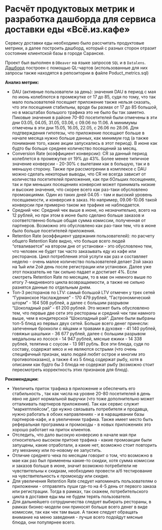 # Расчёт продуктовых метрик и разработка дашборда для сервиса доставки еды «Всё.из.кафе»

Сервису доставки еды необходимо было рассчитать продуктовые метрики, а далее построить дашборд, который с разных сторон отразит состояние клиентской базы в городе Саранске.

Проект был выполнен в `DBeaver` на языке запросов `SQL` и в `Datalens`. [Дашборд](https://datalens.yandex/7lk8clxb5z6et) построен с помощью QL-чартов (использованные для них запросы также находятся в репозитории в файле Poduct_metrics.sql)

**Анализ метрик:**
- DAU (активные пользователи за день): значения DAU в период с мая по июнь колеблются в промежутке от 17 до 85, судя по тому, что так мало пользователей посещает приложение также нельзя сказать, что эти посещения стабильны, вроде бы размах от 17 до 85 большой, но в масштабах большого трафика это не было бы так заметно. Пиковые значения в районе 70-80 посетителей были отмечены в эти дни 03.05, 04.05, 31.05, 03.06, с 09.06 по 11.06. А минимумы отмечены в эти дни 15.05, 16.05, 22.05, с 26.06 по 28.06. Для подтверждения гипотезы, что приложение посещают больше в начале месяца нужно больше данных, как минимум год (а также понимание того, какие акции запускались в этот период). В июне как будто бы больше среднее количество посещений за месяц.
- Conversion Rate (коэффициент конверсии): CR за данный период колеблется в промежутке от 19% до 43%. Более менее типичное значение конверсии - 20-30% с вылетами как в большую, так и в меньшую сторону. Также при рассмотрении в комплексе с DAU можно сделать некоторые выводы, что CR не всегда зависит от количества посетителей приложения, как при бОльших посещениях, так и при меньших посещениях конверсия может принимать низкие и высокие значения, что скорее всего как раз-таки обусловлено промоакциями. Один из таких дней 04.05 - там и высокий уровень посещаемости, и конверсия в заказ. Но например, 09.06-10.06 такой конверсии при примерно таком же трафике не наблюдается.
- Средний чек: Средний чек выше в июне, но незначительно, всего на 12 рублей, но при этом в июне было сделано больше заказов и соответственно больше общая сумма комиссии, полученная от партнеров. Возможно это обусловлено как раз-таки тем, что в июне было больше посетителей приложения.
- Retention Rate (коэффициент удержания пользователей): по расчету общего Retention Rate видно, что больше всего людей “отваливается” на втором дне от установки - это обусловлено тем, что человек не будет так часто заказывать еду из кафе или ресторанов. Цикл потребления этой услуги как раз и составляет неделю - очень малое количество пользователей делает 2ой заказ на 1ый или 2ой день после регистрации или установки. Далее уже этот показатель не так сильно падает и достигает 4%. Если смотреть Retention Rate по месяцам, то в мае он немного выше по итогу 7-мидневного цикла возвращаемости, а также не сильно разнятся данные по отдельным дням. 
- Топ-3 ресторанов по LTV: самый большой LTV отмечен у трех сетей “Гурманское Наслаждение” - 170 479 рублей, “Гастрономический шторм” - 164 508 рублей, а далее с большим разрывом “Шоколадный рай” - 61 200 рублей. Это может быть обусловлено тем, что первые две сети это рестораны и средний чек там намного выше, чем в кондитерской “Шоколадный рай”. Далее были выбраны топ-5 блюд из первых двух сетей. Больше всего денег принесли: запеченные брокколи с яйцами и травами в духовке - 41 140 рублей, говяжьи шашлыки - 36 677 рублей, далее с большим разрывом медальоны из лосося - 14 947 рублей, мясные ежики - 14 338 рублей, телятина с соусом - 13 981 рубль. Все эти блюда, судя по составу, содержат мясо и не являются острыми (что очень специфичный признак, мало людей любят острое и многим это противопоказано), а также 4 из 5 блюд содержат рыбу, хотя в описании как будто бы 3 блюда не содержат рыбу (возможно стоит пересмотреть корректность этих признаков для блюд).

**Рекомендации:**
- Увеличить приток трафика в приложение и обеспечить его стабильность , так как числа на уровне 20-80 посетителей в день явно не дают нормальной выручки (что тоже дополнительно может отталкивать партнеров приложения). Так как сервис служит “маркетплейсом”, где нужно связывать потребителя и продавца, нужно работать в обоих направлениях - и в наращивании базы партнеров-кафе, и в увеличении трафика. Также имеет место быть реферальная программа и промокоды - в новых приложениях это хорошо работает на приток клиентов.
- Отследить, что дало высокую конверсию в начале мая при относительно высоком притоке трафика - какие промоакции были запущены, какие отработали, а какие нет, возможно стоит повторить эту механику или по-новому ее запустить.
- Отличие среднего чека по месяцам говорит о том, что возможно в мае как раз был применены какие-то скидки, хотя сумма комиссии и заказов больше в июне, значит возможно потребители не чувствительны к скидкам, необходимо провести а/б тестирование на чувствительность к промокоду или скидке.
- Для увеличения Retention Rate следует напоминать пользователям о приложении - отправлять пуши где-то на 4-5 день от первого заказа или регистрации. Тогда в рамках, так скажем, потребительского цикла в доставке еды мы не будем терять пользователя. 
- Для дальнейшего сотрудничества следует выбирать рестораны, в рамках бизнес-модели они приносят больше всего денег в виде комиссии, так как чек там выше. А также следует обращать внимание на меню заведения - лучше всего подойдут мясные блюда, они популярнее всего.
